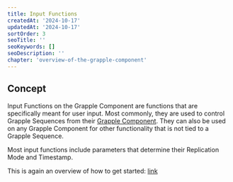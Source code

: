 ```yaml
---
title: Input Functions
createdAt: '2024-10-17'
updatedAt: '2024-10-17'
sortOrder: 3
seoTitle: ''
seoKeywords: []
seoDescription: ''
chapter: 'overview-of-the-grapple-component'
---
```


## Concept

Input Functions on the Grapple Component are functions that are specifically meant for user input. Most commonly, they are used to control Grapple Sequences from their [Grapple Component](/grapple-component/overview/2-links-between). They can also be used on any Grapple Component for other functionality that is not tied to a Grapple Sequence.

Most input functions include parameters that determine their Replication Mode and Timestamp.

This is again an overview of how to get started: [link](/grapple-component/overview/1-basic-concepts#grapple-sequence)
